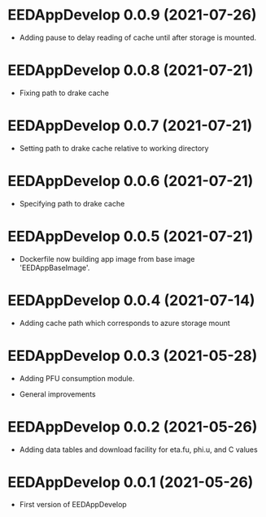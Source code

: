 # EEDAppDevelop 0.0.9 (2021-07-26)

* Adding pause to delay reading of cache until after storage is mounted.

# EEDAppDevelop 0.0.8 (2021-07-21)

* Fixing path to drake cache

# EEDAppDevelop 0.0.7 (2021-07-21)

* Setting path to drake cache relative to working directory

# EEDAppDevelop 0.0.6 (2021-07-21)

* Specifying path to drake cache

# EEDAppDevelop 0.0.5 (2021-07-21)

* Dockerfile now building app image from base image 'EEDAppBaseImage'.

# EEDAppDevelop 0.0.4 (2021-07-14)

* Adding cache path which corresponds to azure storage mount

# EEDAppDevelop 0.0.3 (2021-05-28)

* Adding PFU consumption module.

* General improvements

# EEDAppDevelop 0.0.2 (2021-05-26)

* Adding data tables and download facility for eta.fu, phi.u, and C values

# EEDAppDevelop 0.0.1 (2021-05-26)

* First version of EEDAppDevelop
